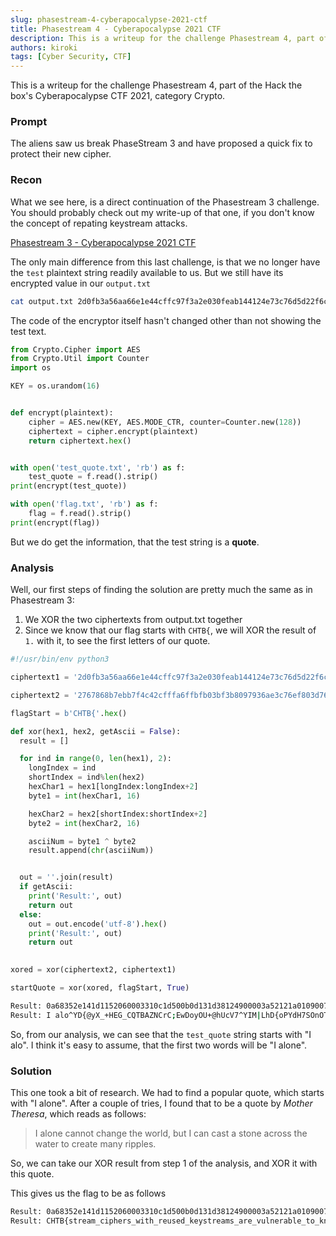 ```yaml
---
slug: phasestream-4-cyberapocalypse-2021-ctf
title: Phasestream 4 - Cyberapocalypse 2021 CTF
description: This is a writeup for the challenge Phasestream 4, part of the Hack the box's Cyberapocalypse CTF 2021, category Crypto.
authors: kiroki
tags: [Cyber Security, CTF]
---
```


This is a writeup for the challenge Phasestream 4, part of the Hack the box's Cyberapocalypse CTF 2021, category Crypto.

### Prompt

The aliens saw us break PhaseStream 3 and have proposed a quick fix to protect their new cipher.

<!-- truncate -->

### Recon

What we see here, is a direct continuation of the Phasestream 3 challenge. You should probably check out my write-up of that one, if you don't know the concept of repating keystream attacks.

[Phasestream 3 - Cyberapocalypse 2021 CTF](/blog/phasestream-3-cyberapocalypse-2021-ctf/)

The only main difference from this last challenge, is that we no longer have the `test` plaintext string readily available to us. But we still have its encrypted value in our `output.txt`

```sh
cat output.txt 2d0fb3a56aa66e1e44cffc97f3a2e030feab144124e73c76d5d22f6ce01c46e73a50b0edc1a2bd243f9578b745438b00720870e3118194cbb438149e3cc9c0844d640ecdb1e71754c24bf43bf3fd0f9719f74c7179b6816e687fa576abad1955 2767868b7ebb7f4c42cfffa6ffbfb03bf3b8097936ae3c76ef803d76e11546947157bcea9599f826338807b55655a05666446df20c8e9387b004129e10d18e9f526f71cabcf21b48965ae36fcfee1e820cf1076f65
```

The code of the encryptor itself hasn't changed other than not showing the test text.

```python
from Crypto.Cipher import AES
from Crypto.Util import Counter
import os

KEY = os.urandom(16)


def encrypt(plaintext):
    cipher = AES.new(KEY, AES.MODE_CTR, counter=Counter.new(128))
    ciphertext = cipher.encrypt(plaintext)
    return ciphertext.hex()


with open('test_quote.txt', 'rb') as f:
    test_quote = f.read().strip()
print(encrypt(test_quote))

with open('flag.txt', 'rb') as f:
    flag = f.read().strip()
print(encrypt(flag))
```

But we do get the information, that the test string is a **quote**.

### Analysis

Well, our first steps of finding the solution are pretty much the same as in Phasestream 3:

1. We XOR the two ciphertexts from output.txt together
2. Since we know that our flag starts with `CHTB{`, we will XOR the result of `1.` with it, to see the first letters of our quote.

```python
#!/usr/bin/env python3

ciphertext1 = '2d0fb3a56aa66e1e44cffc97f3a2e030feab144124e73c76d5d22f6ce01c46e73a50b0edc1a2bd243f9578b745438b00720870e3118194cbb438149e3cc9c0844d640ecdb1e71754c24bf43bf3fd0f9719f74c7179b6816e687fa576abad1955'

ciphertext2 = '2767868b7ebb7f4c42cfffa6ffbfb03bf3b8097936ae3c76ef803d76e11546947157bcea9599f826338807b55655a05666446df20c8e9387b004129e10d18e9f526f71cabcf21b48965ae36fcfee1e820cf1076f65'

flagStart = b'CHTB{'.hex()

def xor(hex1, hex2, getAscii = False):
  result = []

  for ind in range(0, len(hex1), 2):
    longIndex = ind
    shortIndex = ind%len(hex2)
    hexChar1 = hex1[longIndex:longIndex+2]
    byte1 = int(hexChar1, 16)

    hexChar2 = hex2[shortIndex:shortIndex+2]
    byte2 = int(hexChar2, 16)

    asciiNum = byte1 ^ byte2
    result.append(chr(asciiNum))


  out = ''.join(result)
  if getAscii:
    print('Result:', out)
    return out
  else:
    out = out.encode('utf-8').hex()
    print('Result:', out)
    return out
    

xored = xor(ciphertext2, ciphertext1)

startQuote = xor(xored, flagStart, True)
```

```sh
Result: 0a68352e141d1152060003310c1d500b0d131d38124900003a52121a010900734b070c07543b45020c1d7f0213162b56144c1d111d0f074c043c06002c184e1b1f0b7f070d150c1c541117543c13111515064b1e1c
Result: I alo^YD{@yX_+HEG_CQTBAZNCrC;EwDoyOU+@hUcV7^YIM|LhD{oPYdH7SOnOTSltGSnVN\g
```

So, from our analysis, we can see that the `test_quote` string starts with "I alo". I think it's easy to assume, that the first two words will be "I alone".

### Solution

This one took a bit of research. We had to find a popular quote, which starts with "I alone". After a couple of tries, I found that to be a quote by _Mother Theresa_, which reads as follows:

> I alone cannot change the world, but I can cast a stone across the water to create many ripples.

So, we can take our XOR result from step 1 of the analysis, and XOR it with this quote.

This gives us the flag to be as follows

```sh
Result: 0a68352e141d1152060003310c1d500b0d131d38124900003a52121a010900734b070c07543b45020c1d7f0213162b56144c1d111d0f074c043c06002c184e1b1f0b7f070d150c1c541117543c13111515064b1e1c
Result: CHTB{stream_ciphers_with_reused_keystreams_are_vulnerable_to_known_plaintext_attacks}
```